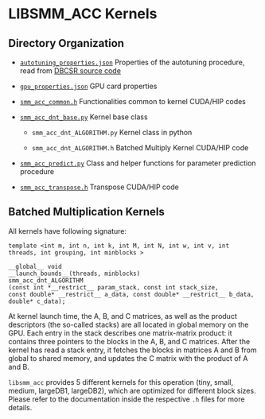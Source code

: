 # LIBSMM_ACC Kernels

## Directory Organization

* [`autotuning_properties.json`](https://github.com/cp2k/dbcsr/blob/develop/src/acc/libsmm_acc/kernels/autotuning_properties.json) Properties of the autotuning procedure, read from [DBCSR source code](https://github.com/cp2k/dbcsr/blob/develop/src/acc/libsmm_acc/libsmm_acc_benchmark.cpp)

* [`gpu_properties.json`](https://github.com/cp2k/dbcsr/blob/develop/src/acc/libsmm_acc/kernels/gpu_properties.json) GPU card properties

* [`smm_acc_common.h`](https://github.com/cp2k/dbcsr/blob/develop/src/acc/libsmm_acc/kernels/smm_acc_common.h) Functionalities common to kernel CUDA/HIP codes

* [`smm_acc_dnt_base.py`](https://github.com/cp2k/dbcsr/blob/develop/src/acc/libsmm_acc/kernels/smm_acc_dnt_base.py) Kernel base class

  * `smm_acc_dnt_ALGORITHM.py` Kernel class in python

  * `smm_acc_dnt_ALGORITHM.h` Batched Multiply Kernel CUDA/HIP code

* [`smm_acc_predict.py`](https://github.com/cp2k/dbcsr/blob/develop/src/acc/libsmm_acc/kernels/smm_acc_predict.py) Class and helper functions for parameter prediction procedure

* [`smm_acc_transpose.h`](https://github.com/cp2k/dbcsr/blob/develop/src/acc/libsmm_acc/kernels/smm_acc_transpose.h) Transpose CUDA/HIP code

## Batched Multiplication Kernels

All kernels have following signature:

```
template <int m, int n, int k, int M, int N, int w, int v, int threads, int grouping, int minblocks >

__global__ void
__launch_bounds__(threads, minblocks)
smm_acc_dnt_ALGORITHM
(const int *__restrict__ param_stack, const int stack_size,
const double* __restrict__ a_data, const double* __restrict__ b_data, double* c_data);
```

At kernel launch time, the A, B, and C matrices, as well as the product descriptors (the so-called stacks) are all located in global memory on the GPU. Each entry in the stack describes one matrix-matrix product: it contains three pointers to the blocks in the A, B, and C matrices. After the kernel has read a stack entry, it fetches the blocks in matrices A and B from global to shared memory, and updates the C matrix with the product of A and B.

`libsmm_acc` provides 5 different kernels for this operation (tiny, small, medium, largeDB1, largeDB2), which are optimized for different block sizes. Please refer to the documentation inside the respective `.h` files for more details.
